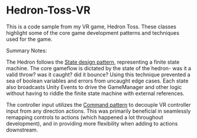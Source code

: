 # Hedron-Toss-VR
This is a code sample from my VR game, Hedron Toss. These classes highlight some of the core game development patterns and techniques used for the game.

Summary Notes:

The Hedron follows the [State design pattern](https://en.wikipedia.org/wiki/State_pattern), representing a finite state machine. The core gameflow is dictated by the state of the hedron- was it a valid throw? was it caught? did it bounce? Using this technique prevented a sea of boolean variables and errors from uncaught edge cases. Each state also broadcasts Unity Events to drive the GameManager and other logic without having to riddle the finite state machine with external references.

The controller input utilizes the [Command pattern](https://en.wikipedia.org/wiki/Command_pattern) to decouple VR controller input from any direction actions. This was primarily beneficial in seamlessly remapping controls to actions (which happened a lot throughout development), and in providing more flexibility when adding to actions downstream.
